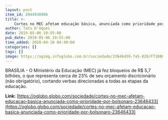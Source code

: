 ```yaml
---
layout: post
item_id: 2944938906
title: >-
    Cortes no MEC afetam educação básica, anunciada como prioridade por Bolsonaro
author: Tatu D'Oquei
date: 2019-05-06 19:55:00
pub_date: 2019-05-06 19:55:00
time_added: 2020-04-10 04:49:00
categories: []
tags: []
image: https://ogimg.infoglobo.com.br/sociedade/23646459-7a5-828/FT1086A/652/82532313_PA-Rio-de-Janeiro-RJ-06-05-2019-Estudantes-fazem-um-ato-contra-cortes-no-orcamento-da-e.jpg
---
```


BRASÍLIA - O Ministério da Educação (MEC) já fez bloqueios de R$ 5,7 bilhões, o que representa cerca de 23% de seu orçamento discricionário (não obrigatório), cortando verbas direcionadas a todas as etapas da educação.

**Link:** [https://oglobo.globo.com/sociedade/cortes-no-mec-afetam-educacao-basica-anunciada-como-prioridade-por-bolsonaro-23646433](https://oglobo.globo.com/sociedade/cortes-no-mec-afetam-educacao-basica-anunciada-como-prioridade-por-bolsonaro-23646433)

